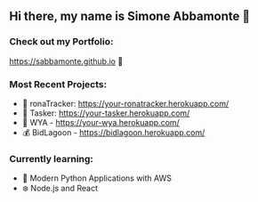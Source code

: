 ## Hi there, my name is Simone Abbamonte 👋

### Check out my Portfolio:

https://sabbamonte.github.io 💫

### Most Recent Projects:

- 🦠 ronaTracker: https://your-ronatracker.herokuapp.com/
- 📌 Tasker: https://your-tasker.herokuapp.com/
- 🤳 WYA - https://your-wya.herokuapp.com/
- 💰 BidLagoon - https://bidlagoon.herokuapp.com/

### Currently learning:

- 🐍 Modern Python Applications with AWS
- ❄️ Node.js and React
<!--
**sabbamonte/sabbamonte** is a ✨ _special_ ✨ repository because its `README.md` (this file) appears on your GitHub profile.

Here are some ideas to get you started:

- 💫 I’m currently working on ...
- 🌱 I’m currently learning ...
- 👯 I’m looking to collaborate on ...
- 🤔 I’m looking for help with ...
- 💬 Ask me about ...
- 📫 How to reach me: ...
- 😄 Pronouns: ...
- ⚡ Fun fact: ...
-->
